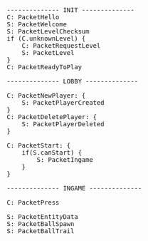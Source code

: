 <pre>
-------------- INIT --------------
C: PacketHello
S: PacketWelcome
S: PacketLevelChecksum
if (C.unknownLevel) {
    C: PacketRequestLevel
    S: PacketLevel
}
C: PacketReadyToPlay

-------------- LOBBY --------------

C: PacketNewPlayer: {
    S: PacketPlayerCreated
}
C: PacketDeletePlayer: {
    S: PacketPlayerDeleted
}

C: PacketStart: {
    if(S.canStart) {
        S: PacketIngame
    }
}

-------------- INGAME --------------

C: PacketPress

S: PacketEntityData
S: PacketBallSpawn
S: PacketBallTrail







</pre>
